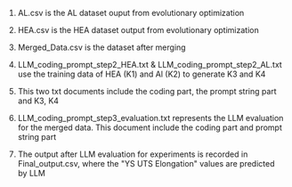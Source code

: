 1. AL.csv is the AL dataset ouput from evolutionary optimization

2. HEA.csv is the HEA dataset output from evolutionary optimization

3. Merged_Data.csv is the dataset after merging 

4. LLM_coding_prompt_step2_HEA.txt & LLM_coding_prompt_step2_AL.txt use the training data of HEA (K1) and Al (K2) to generate K3 and K4

5. This two txt documents include the coding part, the prompt string part and K3, K4

6. LLM_coding_prompt_step3_evaluation.txt represents the LLM evaluation for the merged data. This document include the coding part and prompt string part

7. The output after LLM evaluation for experiments is recorded in Final_output.csv, where the "YS UTS Elongation" values are predicted by LLM
